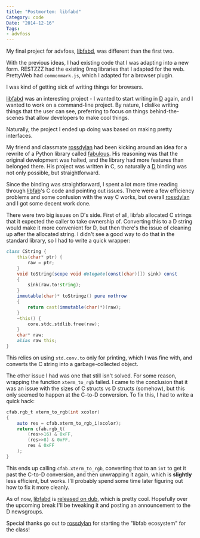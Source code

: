 ```yaml
---
title: "Postmortem: libfabd"
Category: code
Date: "2014-12-16"
Tags:
- advfoss
---
```


My final project for advfoss, [libfabd], was different than the first two.

With the previous ideas, I had existing code that I was adapting into a new form.
RESTZZZ had the existing 0mq libraries that I adapted for the web.
PrettyWeb had `commonmark.js`, which I adapted for a browser plugin.

I was kind of getting sick of writing things for browsers.

[libfabd] was an interesting project - I wanted to start writing in [D] again, and I wanted to work on a command-line project.
By nature, I dislike writing things that the user can see, preferring to focus on things behind-the-scenes that allow developers to make cool things.

Naturally, the project I ended up doing was based on making pretty interfaces.

My friend and classmate [rossdylan] had been kicking around an idea for a rewrite of a Python library called [fabulous].
His reasoning was that the original development was halted, and the library had more features than belonged there.
His project was written in C, so naturally a [D] binding was not only possible, but straightforward.

Since the binding was straightforward, I spent a lot more time reading through [libfab]'s C code and pointing out issues.
There were a few efficiency problems and some confusion with the way C works, but overall [rossdylan] and I got some decent work done.

There were two big issues on D's side.
First of all, libfab allocated C strings that it expected the caller to take ownership of.
Converting this to a D string would make it more convenient for D, but then there's the issue of cleaning up after the allocated string.
I didn't see a good way to do that in the standard library, so I had to write a quick wrapper:

```d
class CString {
	this(char* ptr) {
		raw = ptr;
	}
	void toString(scope void delegate(const(char)[]) sink) const
	{
		sink(raw.to!string);
	}
	immutable(char)* toStringz() pure nothrow
	{
		return cast(immutable(char)*)(raw);
	}
	~this() {
		core.stdc.stdlib.free(raw);
	}
	char* raw;
	alias raw this;
}
```

This relies on using `std.conv.to` only for printing, which I was fine with, and converts the C string into a garbage-collected object.

The other issue I had was one that still isn't solved.
For some reason, wrapping the function `xterm_to_rgb` failed. I came to the conclusion that it was an issue with the sizes of C structs vs D structs (somehow), but this only seemed to happen at the C-to-D conversion. To fix this, I had to write a quick hack:

```d
cfab.rgb_t xterm_to_rgb(int xcolor)
{
	auto res = cfab.xterm_to_rgb_i(xcolor);
	return cfab.rgb_t(
		(res>>16) & 0xFF,
		(res>>8) & 0xFF,
		res & 0xFF
	);
}
```

This ends up calling `cfab.xterm_to_rgb`, converting that to an `int` to get it past the C-to-D conversion, and then unwrapping it again, which is **slightly** less efficient, but works. I'll probably spend some time later figuring out how to fix it more cleanly.

As of now, [libfabd] is [released on dub][release], which is pretty cool. Hopefully over the upcoming break I'll be tweaking it and posting an announcement to the D newsgroups.

Special thanks go out to [rossdylan] for starting the "libfab ecosystem" for the class!

[libfabd]: http://github.com/msoucy/libfabd
[D]: http://dlang.org/
[rossdylan]: http://blog.helixoide.com/
[fabulous]: https://github.com/jart/fabulous/
[libfab]: https://github.com/rossdylan/libfab/
[release]: http://code.dlang.org/packages/fabd
